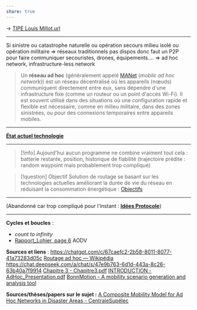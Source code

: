 ```yaml
---
share: true
---
```

-> [TIPE Louis Millot.url](./Pasted/TIPE%20Louis%20Millot.url.md)
___
Si sinistre ou catastrophe naturelle ou opération secours milieu isolé ou opération militaire $\Rightarrow$ réseaux traditionnels pas dispos donc faut un P2P pour faire communiquer secouristes, drones, équipements….
$\Rightarrow$ ad hoc network, infrastructure-less network

> Un **réseau ad hoc** (généralement appelé [MANet](https://geekflare.com/fr/mobile-ad-hoc-network/) (*mobile ad hoc network*)) est un réseau décentralisé où les appareils (nœuds) communiquent directement entre eux, sans dépendre d'une infrastructure fixe (comme un routeur ou un point d'accès Wi-Fi). Il est souvent utilisé dans des situations où une configuration rapide et flexible est nécessaire, comme en milieu militaire, dans des zones sinistrées, ou pour des connexions temporaires entre appareils mobiles.

___
**[État actuel technologie](./%C3%89tat%20actuel%20technologie.md)**
___
> [!info]
> Aujourd'hui aucun programme ne combine vraiment tout cela : batterie restante, position, historique de fiabilité (trajectoire prédite : random waypoint mais probablement trop compliqué)

>[!question] Objectif
>Solution de routage se basant sur les technologies actuelles améliorant la durée de vie du réseau en réduisant la consommation énergétique : [Objectifs](./Objectifs.md)

___
(Abandonné car trop compliqué pour l'instant : **[Idées Protocole](./Id%C3%A9es%20Protocole.md)**) 
___

**Cycles et boucles** :
- *count to infinity*
- [Rapport_Lohier, page 6](./TIPE/Technos%20acutelles/Rapport_Lohier.pdf.md#page=6&selection=1,0,5,7) AODV

**Sources et liens** : 
https://chatgpt.com/c/67caefc2-2b58-8011-8077-41a73283d05c
[Routage ad hoc — Wikipédia](https://fr.wikipedia.org/wiki/Routage_ad_hoc)
https://chat.deepseek.com/a/chat/s/47e9b763-6d1d-443a-8c26-63b40a7f9914
[Chapitre 3 - Chapitre3.pdf](http://opera.inrialpes.fr/people/Tayeb.Lemlouma/Papers/MasterThesis/Chapitre3.pdf)
[INTRODUCTION - AdHoc_Presentation.pdf](http://opera.inrialpes.fr/people/Tayeb.Lemlouma/Papers/AdHoc_Presentation.pdf)
[BonnMotion - A mobility scenario generation and analysis tool](https://sys.cs.uos.de/bonnmotion/)

**Sources/thèses/papers sur le sujet :**
[A Composite Mobility Model for Ad Hoc Networks in Disaster Areas - CentraleSupélec](https://centralesupelec.hal.science/hal-00589846v1)